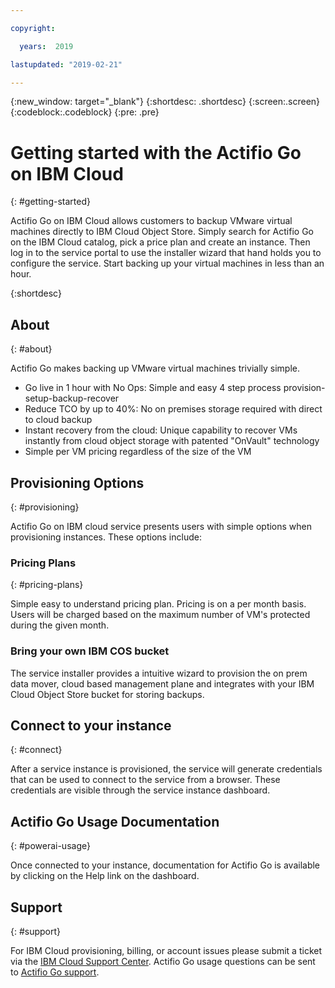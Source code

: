 ```yaml
---

copyright:

  years:  2019

lastupdated: "2019-02-21"

---
```


{:new_window: target="_blank"}
{:shortdesc: .shortdesc}
{:screen:.screen}
{:codeblock:.codeblock}
{:pre: .pre}

# Getting started with the Actifio Go on IBM Cloud
{: #getting-started}

Actifio Go on IBM Cloud allows customers to backup VMware virtual machines directly to IBM Cloud Object Store. 
Simply search for Actifio Go on the IBM Cloud catalog, pick a price plan and create an instance. Then log in 
to the service portal to use the installer wizard that hand holds you to configure the service. Start backing
up your virtual machines in less than an hour. 

{:shortdesc}

## About
{: #about}

Actifio Go makes backing up VMware virtual machines trivially simple. 

<ul>
<li> Go live in 1 hour with No Ops: Simple and easy 4 step process provision-setup-backup-recover
<li> Reduce TCO by up to 40%: No on premises storage required with direct to cloud backup
<li> Instant recovery from the cloud: Unique capability to recover VMs instantly from cloud object storage
      with patented "OnVault" technology
<li> Simple per VM pricing regardless of the size of the VM 
</ul>

## Provisioning Options
{: #provisioning}

Actifio Go on IBM cloud service presents users with simple options when provisioning instances. These options include:

### Pricing Plans
{: #pricing-plans}

Simple easy to understand pricing plan. Pricing is on a per month basis. Users will be charged based on the 
maximum number of VM's protected during the given month. 

### Bring your own IBM COS bucket

The service installer provides a intuitive wizard to provision the on prem data mover, cloud based management
plane and integrates with your IBM Cloud Object Store bucket for storing backups. 

## Connect to your instance
{: #connect}

After a service instance is provisioned, the service will generate credentials that can be used to connect to the service from a browser. These credentials are visible through the service instance dashboard. 

## Actifio Go Usage Documentation
{: #powerai-usage}

Once connected to your instance, documentation for Actifio Go is available by clicking on the Help link on the dashboard.

## Support
{: #support}

For IBM Cloud provisioning, billing, or account issues please submit a ticket via the [IBM Cloud Support Center](https://cloud.ibm.com/unifiedsupport/supportcenter).
Actifio Go usage questions can be sent to [Actifio Go support](support@actifio.com).
